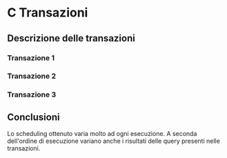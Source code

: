 # C Transazioni


## Descrizione delle transazioni

### Transazione 1

### Transazione 2

### Transazione 3


## Conclusioni
Lo scheduling ottenuto varia molto ad ogni esecuzione. A seconda dell\'ordine di esecuzione variano anche i risultati delle query 
presenti nelle transazioni.
